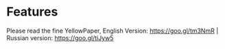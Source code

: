 # Features

Please read the fine YellowPaper, English Version: https://goo.gl/tm3NmR | Russian version: https://goo.gl/tiJyw5 